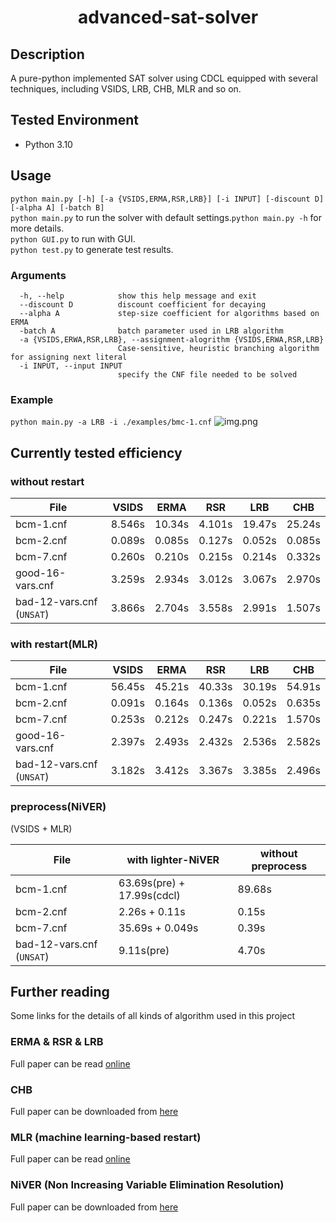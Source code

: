 # <center>advanced-sat-solver</center>
## Description
A pure-python implemented SAT solver using CDCL equipped with several techniques, 
including VSIDS, LRB, CHB, MLR and so on.

## Tested Environment
- Python 3.10

## Usage
```python main.py [-h] [-a {VSIDS,ERMA,RSR,LRB}] [-i INPUT] [-discount D] [-alpha A] [-batch B]``` \
`python main.py` to run the solver with default settings.`python main.py -h` for more details. \
`python GUI.py` to run with GUI.\
`python test.py` to generate test results.

### Arguments
``` 
  -h, --help            show this help message and exit
  --discount D          discount coefficient for decaying
  --alpha A             step-size coefficient for algorithms based on ERMA
  -batch A              batch parameter used in LRB algorithm
  -a {VSIDS,ERWA,RSR,LRB}, --assignment-alogrithm {VSIDS,ERWA,RSR,LRB}
                        Case-sensitive, heuristic branching algorithm for assigning next literal
  -i INPUT, --input INPUT
                        specify the CNF file needed to be solved

```

### Example
```python main.py -a LRB -i ./examples/bmc-1.cnf```
![img.png](results/lrb-bmc-1.png)

## Currently tested efficiency
### without restart
| File                      | VSIDS  | ERMA   | RSR    | LRB    | CHB    |
|---------------------------|--------|--------|--------|--------|--------|
| bcm-1.cnf                 | 8.546s | 10.34s | 4.101s | 19.47s | 25.24s |
| bcm-2.cnf                 | 0.089s | 0.085s | 0.127s | 0.052s | 0.085s |
| bcm-7.cnf                 | 0.260s | 0.210s | 0.215s | 0.214s | 0.332s |
| good-16-vars.cnf          | 3.259s | 2.934s | 3.012s | 3.067s | 2.970s |
| bad-12-vars.cnf (`UNSAT`) | 3.866s | 2.704s | 3.558s | 2.991s | 1.507s |

### with restart(MLR)

| File                      | VSIDS  | ERMA   | RSR    | LRB    | CHB    |
|---------------------------|--------|--------|--------|--------|--------|
| bcm-1.cnf                 | 56.45s | 45.21s | 40.33s | 30.19s | 54.91s |
| bcm-2.cnf                 | 0.091s | 0.164s | 0.136s | 0.052s | 0.635s |
| bcm-7.cnf                 | 0.253s | 0.212s | 0.247s | 0.221s | 1.570s |
| good-16-vars.cnf          | 2.397s | 2.493s | 2.432s | 2.536s | 2.582s |
| bad-12-vars.cnf (`UNSAT`) | 3.182s | 3.412s | 3.367s | 3.385s | 2.496s |

### preprocess(NiVER)
(VSIDS + MLR)

| File                      | with lighter-NiVER         | without preprocess|
|---------------------------|----------------------------|-------------------|
| bcm-1.cnf                 | 63.69s(pre) + 17.99s(cdcl) | 89.68s            |
| bcm-2.cnf                 | 2.26s + 0.11s              | 0.15s             | 
| bcm-7.cnf                 | 35.69s + 0.049s            | 0.39s             |
| bad-12-vars.cnf (`UNSAT`) | 9.11s(pre)                 | 4.70s             |

## Further reading
Some links for the details of all kinds of algorithm used
in this project

### ERMA & RSR & LRB
Full paper can be read [online ](https://link.springer.com/chapter/10.1007/978-3-319-40970-2_9)


### CHB
Full paper can be downloaded from [here](https://dl.acm.org/doi/10.5555/3016100.3016385)

### MLR (machine learning-based restart)
Full paper can be read [online](https://link.springer.com/chapter/10.1007/978-3-319-94144-8_6)

### NiVER (Non Increasing Variable Elimination Resolution)
Full paper can be downloaded from [here](http://www.satisfiability.org/SAT04/programme/118.pdf)